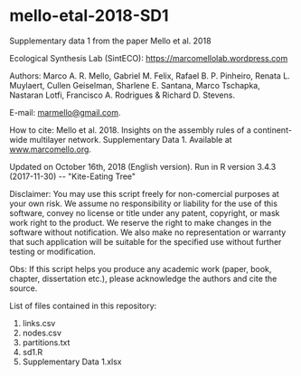 # mello-etal-2018-SD1

Supplementary data 1 from the paper Mello et al. 2018


Ecological Synthesis Lab (SintECO): https://marcomellolab.wordpress.com

Authors: Marco A. R. Mello, Gabriel M. Felix, Rafael B. P. Pinheiro, Renata L. Muylaert, Cullen Geiselman, Sharlene E. Santana, Marco Tschapka, Nastaran Lotfi, Francisco A. Rodrigues & Richard D. Stevens.

E-mail: marmello@gmail.com. 

How to cite: Mello et al. 2018. Insights on the assembly rules of a continent-wide multilayer network. Supplementary Data 1. Available at www.marcomello.org.

Updated on October 16th, 2018 (English version).
Run in R version 3.4.3 (2017-11-30) -- "Kite-Eating Tree"

Disclaimer: You may use this script freely for non-comercial purposes at your own risk. We assume no responsibility or
liability for the use of this software, convey no license or title under any patent, copyright, or mask work right
to the product. We reserve the right to make changes in the software without notification. We also make no representation or warranty that such application will be suitable for the specified use without further testing or modification.

Obs: If this script helps you produce any academic work (paper, book, chapter, dissertation etc.), please acknowledge the authors and cite the source.

List of files contained in this repository:

1. links.csv
2. nodes.csv
3. partitions.txt
4. sd1.R
5. Supplementary Data 1.xlsx

